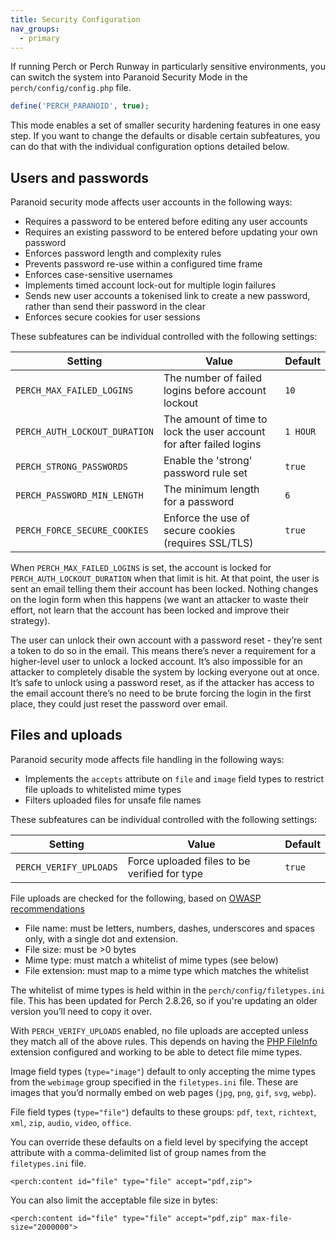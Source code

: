 ```yaml
---
title: Security Configuration
nav_groups:
  - primary
---
```


If running Perch or Perch Runway in particularly sensitive environments, you can switch the system into Paranoid Security Mode in the `perch/config/config.php` file.

```php
define('PERCH_PARANOID', true);
```

This mode enables a set of smaller security hardening features in one easy step. If you want to change the defaults or disable certain subfeatures, you can do that with the individual configuration options detailed below.

## Users and passwords

Paranoid security mode affects user accounts in the following ways:

- Requires a password to be entered before editing any user accounts
- Requires an existing password to be entered before updating your own password
- Enforces password length and complexity rules
- Prevents password re-use within a configured time frame
- Enforces case-sensitive usernames
- Implements timed account lock-out for multiple login failures
- Sends new user accounts a tokenised link to create a new password, rather than send their password in the clear
- Enforces secure cookies for user sessions

These subfeatures can be individual controlled with the following settings:

|Setting|Value|Default|
|-|-|-|
|`PERCH_MAX_FAILED_LOGINS`|The number of failed logins before account lockout|`10`|
|`PERCH_AUTH_LOCKOUT_DURATION`|The amount of time to lock the user account for after failed logins|`1 HOUR`|
|`PERCH_STRONG_PASSWORDS`|Enable the 'strong' password rule set|`true`|
|`PERCH_PASSWORD_MIN_LENGTH`|The minimum length for a password|`6`|
|`PERCH_FORCE_SECURE_COOKIES`|Enforce the use of secure cookies (requires SSL/TLS)|`true`|

When `PERCH_MAX_FAILED_LOGINS` is set, the account is locked for `PERCH_AUTH_LOCKOUT_DURATION` when that limit is hit. At that point, the user is sent an email telling them their account has been locked. Nothing changes on the login form when this happens (we want an attacker to waste their effort, not learn that the account has been locked and improve their strategy).

The user can unlock their own account with a password reset - they’re sent a token to do so in the email. This means there’s never a requirement for a higher-level user to unlock a locked account. It’s also impossible for an attacker to completely disable the system by locking everyone out at once. It’s safe to unlock using a password reset, as if the attacker has access to the email account there’s no need to be brute forcing the login in the first place, they could just reset the password over email.

## Files and uploads

Paranoid security mode affects file handling in the following ways:

- Implements the `accepts` attribute on `file` and `image` field types to restrict file uploads to whitelisted mime types
- Filters uploaded files for unsafe file names

These subfeatures can be individual controlled with the following settings:

|Setting|Value|Default|
|-|-|-|
|`PERCH_VERIFY_UPLOADS`|Force uploaded files to be verified for type|`true`|

File uploads are checked for the following, based on [OWASP recommendations](https://www.owasp.org/index.php/Unrestricted_File_Upload)

* File name: must be letters, numbers, dashes, underscores and spaces only, with a single dot and extension.
* File size: must be >0 bytes
* Mime type: must match a whitelist of mime types (see below)
* File extension: must map to a mime type which matches the whitelist

The whitelist of mime types is held within in the `perch/config/filetypes.ini` file. This has been updated for Perch 2.8.26, so if you're updating an older version you’ll need to copy it over.

With `PERCH_VERIFY_UPLOADS` enabled, no file uploads are accepted unless they match all of the above rules. This depends on having the [PHP FileInfo](http://php.net/manual/en/book.fileinfo.php) extension configured and working to be able to detect file mime types.

Image field types (`type="image"`) default to only accepting the mime types from the `webimage` group specified in the `filetypes.ini` file. These are images that you’d normally embed on web pages (`jpg`, `png`, `gif`, `svg`, `webp`).

File field types (`type="file"`) defaults to these groups: `pdf`, `text`, `richtext`, `xml`, `zip`, `audio`, `video`, `office`.

You can override these defaults on a field level by specifying the accept attribute with a comma-delimited list of group names from the `filetypes.ini` file.

    <perch:content id="file" type="file" accept="pdf,zip">

You can also limit the acceptable file size in bytes:

    <perch:content id="file" type="file" accept="pdf,zip" max-file-size="2000000">
